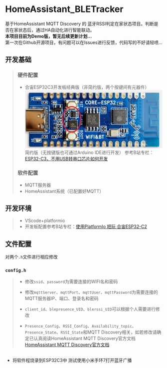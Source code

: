 # HomeAssistant_BLETracker
基于HomeAssistant MQTT Discovery 的 蓝牙RSSI判定在家状态项目。判断是否在家状态后，通过HA自动化进行智能联动。  
__本项目目前为Demo版，暂无后续更新计划...__  
第一次在Github开源项目，有问题可以在Issues进行反馈，代码写的不好请轻喷...

## 开发基础
> ### 硬件配置
> * 合宙ESP32C3开发板经典版（非简约版，两个按键间有元器件）
> ![image](img/1.png)  
> 简约版（无按键版也可通过Arduino IDE进行开发）
> 参考B站专栏：[ESP32-C3，不用USB转串口芯片如何开发](https://www.bilibili.com/read/cv13107494)
> ### 软件配置
> * MQTT服务器
> * HomeAssistant系统（已配置好MQTT）

## 开发环境
> * VScode+platformio
> * 开发板配置参考B站专栏：[使用PlatformIo 把玩 合宙ESP32-C2](https://www.bilibili.com/read/cv16215201)

## 文件配置
对两个`.h`文件进行相应修改
### `config.h`
> * 修改`ssid`、`password`为需要连接的WIFI名和密码
> 
> * 修改`mqttServer`、`mqttPort`、`mqttUser`、`mqttPassword`为需要连接的MQTT服务器IP、端口、登录名和密码  
> 
> * `client_id`、`blepresence_UID`、`blerssi_UID`可以根据个人需要进行修改
> 
> * `Presence_Config`、`RSSI_Config`、`Availability_topic`、`Presence_State`、`RSSI_State`和MQTT Discovery相关，如若修改请确定已认真阅读HomeAssistant MQTT Discovery官方文档[HomeAssistant MQTT Discovery官方文档](https://www.home-assistant.io/docs/mqtt/discovery/)

##
* 将软件程烧录到ESP32C3中
测试使用小米手环7打开蓝牙广播
